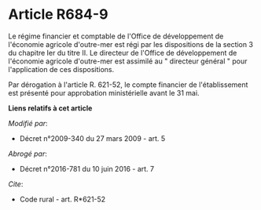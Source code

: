 # Article R684-9

Le régime financier et comptable de l'Office de développement de l'économie agricole d'outre-mer est régi par les
dispositions de la section 3 du chapitre Ier du titre II. Le directeur de l'Office de développement de l'économie agricole
d'outre-mer est assimilé au " directeur général " pour l'application de ces dispositions. 

Par dérogation à l'article R. 621-52, le compte financier de l'établissement est présenté pour approbation ministérielle
avant le 31 mai.

**Liens relatifs à cet article**

_Modifié par_:

  - Décret n°2009-340 du 27 mars 2009 - art. 5

_Abrogé par_:

  - Décret n°2016-781 du 10 juin 2016 - art. 7

_Cite_:

  - Code rural - art. R*621-52
